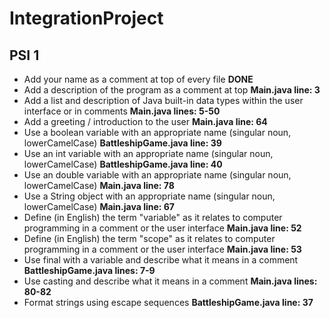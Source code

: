 # IntegrationProject

## PSI 1
* Add your name as a comment at top of every file **DONE**
* Add a description of the program as a comment at top **Main.java line: 3**
* Add a list and description of Java built-in data types within the user interface or in comments **Main.java lines: 5-50**
* Add a greeting / introduction to the user **Main.java line: 64**
* Use a boolean variable with an appropriate name  (singular noun, lowerCamelCase) **BattleshipGame.java line: 39**
* Use an int variable with an appropriate name (singular noun, lowerCamelCase) **BattleshipGame.java line: 40**
* Use an double variable with an appropriate name (singular noun, lowerCamelCase) **Main.java line: 78**
* Use a String object with an appropriate name (singular noun, lowerCamelCase) **Main.java line: 67**
* Define (in English) the term "variable" as it relates to computer programming in a comment or the user interface **Main.java line: 52**
* Define (in English) the term "scope" as it relates to computer programming in a comment or the user interface **Main.java line: 53**
* Use final with a variable and describe what it means in a comment **BattleshipGame.java lines: 7-9**
* Use casting and describe what it means in a comment **Main.java lines: 80-82**
* Format strings using escape sequences **BattleshipGame.java line: 37**

